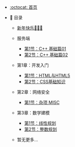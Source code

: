 <!-- docs/_sidebar.md -->

<!-- * [首页](zh-cn/) -->
<!-- * [指南](zh-cn/guide) -->

- [:octocat: 首页](/README)

- :memo: 目录

  - [新年快乐🧨🎆🎇](/md/爱在钟声里.md)

  - 服务端

    - [第1节：C++ 基础篇01](/md/cpp/基础篇Day%2001.md)
    - [第2节：C++ 基础篇02](/md/cpp/基础篇Day%2002.md)

  - 第1章：开发入门

    - [第1节：HTML与HTML5](/md/frontend/HTML.md)
    - [第2节：CSS基础知识](/md/frontend/CSS.md)

  - 第2章：网络安全

    - [第1节：杂项 MISC](/md/cyber-security/MISC.md)

  - 第3章：数学建模

    - [第1节：线性规划](/md/Math_Model/01-第一节：线性规划.md)
    - [第2节：整数规划](/md/Math_Model/02-第二节：整数规划.md)

  - 暂无更多...

